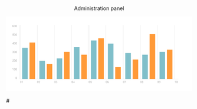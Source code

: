 
# 
<p align="center">
Administration panel
</p>



<p align="center">
<a href="https://adrianox.github.io/-Administration-panel//"><img src="images/chartStat.png" title="chart" alt="chart1"></a>
</p>
#


